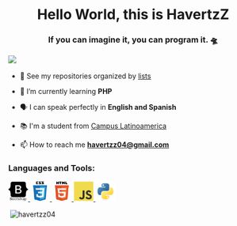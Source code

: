 <h1 align="center">Hello World, this is HavertzZ</h1>
<h3 align="center">If you can imagine it, you can program it. 🛸</h3>

<img src="https://www.newcastle.edu.au/__data/assets/image/0009/266067/01-Computer.jpg">

- 🔖 See my repositories organized by [lists](https://github.com/HavertzZ04?tab=stars)

- 🌱 I’m currently learning **PHP**

- 🗣️ I can speak perfectly in **English and Spanish**

- 📚 I'm a student from [Campus Latinoamerica](https://co.linkedin.com/company/campusprogrammersland)

- 📫 How to reach me **havertzz04@gmail.com**

<h3 align="left">Languages and Tools:</h3>
<p align="left"> <a href="https://getbootstrap.com" target="_blank" rel="noreferrer"> <img src="https://raw.githubusercontent.com/devicons/devicon/master/icons/bootstrap/bootstrap-plain-wordmark.svg" alt="bootstrap" width="40" height="40"/> </a> <a href="https://www.w3schools.com/css/" target="_blank" rel="noreferrer"> <img src="https://raw.githubusercontent.com/devicons/devicon/master/icons/css3/css3-original-wordmark.svg" alt="css3" width="40" height="40"/> </a> <a href="https://www.w3.org/html/" target="_blank" rel="noreferrer"> <img src="https://raw.githubusercontent.com/devicons/devicon/master/icons/html5/html5-original-wordmark.svg" alt="html5" width="40" height="40"/> </a> <a href="https://developer.mozilla.org/en-US/docs/Web/JavaScript" target="_blank" rel="noreferrer"> <img src="https://raw.githubusercontent.com/devicons/devicon/master/icons/javascript/javascript-original.svg" alt="javascript" width="40" height="40"/> </a> <a href="https://www.python.org" target="_blank" rel="noreferrer"> <img src="https://raw.githubusercontent.com/devicons/devicon/master/icons/python/python-original.svg" alt="python" width="40" height="40"/> </a> </p>

<p>&nbsp;<img align="center" src="https://github-readme-stats.vercel.app/api?username=havertzz04&show_icons=true&theme=tokyonight&title_color=f5fdff&hide_border=true&locale=en" alt="havertzz04" /></p>


